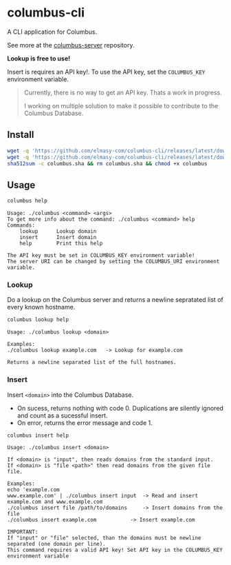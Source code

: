 # columbus-cli

A CLI application for Columbus.

See more at the [columbus-server](https://github.com/elmasy-com/columbus-server) repository.

**Lookup is free to use!**

Insert is requires an API key!. To use the API key, set the `COLUMBUS_KEY` environment variable.

> Currently, there is no way to get an API key. Thats a work in progress.
>
> I working on multiple solution to make it possible to contribute to the Columbus Database. 

## Install

```bash
wget -q 'https://github.com/elmasy-com/columbus-cli/releases/latest/download/columbus' &&\
wget -q 'https://github.com/elmasy-com/columbus-cli/releases/latest/download/columbus.sha' &&\
sha512sum -c columbus.sha && rm columbus.sha && chmod +x columbus
```

## Usage

```bash
columbus help
```
```
Usage: ./columbus <command> <args>
To get more info about the command: ./columbus <command> help
Commands:
	lookup		Lookup domain
	insert		Insert domain
    help        Print this help

The API key must be set in COLUMBUS_KEY environment variable!
The server URI can be changed by setting the COLUMBUS_URI environment variable.
```

### Lookup

Do a lookup on the Columbus server and returns a newline sepratated list of every known hostname.

```bash
columbus lookup help
```
```
Usage: ./columbus lookup <domain>

Examples:
./columbus lookup example.com	-> Lookup for example.com

Returns a newline separated list of the full hostnames.
```

### Insert

Insert `<domain>` into the Columbus Database.

- On sucess, returns nothing with code 0. Duplications are silently ignored and count as a sucessful insert.
- On error, returns the error message and code 1.

```bash
columbus insert help
```
```
Usage: ./columbus insert <domain>

If <domain> is "input", then reads domains from the standard input.
If <domain> is "file <path>" then read domains from the given file file.

Examples:
echo 'example.com
www.example.com' | ./columbus insert input	-> Read and insert example.com and www.example.com
./columbus insert file /path/to/domains		-> Insert domains from the file
./columbus insert example.com			-> Insert example.com

IMPORTANT:
If "input" or "file" selected, than the domains must be newline separated (one domain per line).
This command requires a valid API key! Set API key in the COLUMBUS_KEY environment variable
```